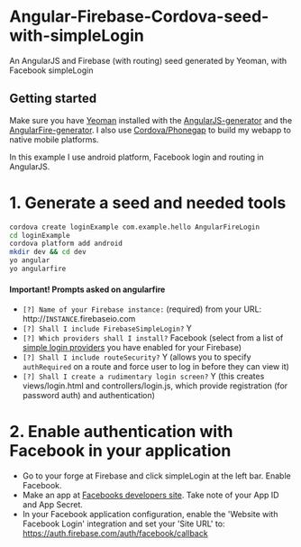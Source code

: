 Angular-Firebase-Cordova-seed-with-simpleLogin
==============================================

An AngularJS and Firebase (with routing) seed generated by Yeoman, with Facebook simpleLogin 

## Getting started
Make sure you have [Yeoman](http://yeoman.io/) installed with the [AngularJS-generator](https://github.com/yeoman/generator-angular) and the [AngularFire-generator](https://github.com/yeoman/generator-angular). I also use [Cordova/Phonegap](http://cordova.apache.org/docs/en/3.4.0/guide_cli_index.md.html#The%20Command-Line%20Interface) to build my webapp to native mobile platforms.

In this example I use android platform, Facebook login and routing in AngularJS.





# **1\.** Generate a seed and needed tools

```bash
cordova create loginExample com.example.hello AngularFireLogin
cd loginExample
cordova platform add android
mkdir dev && cd dev
yo angular
yo angularfire
```
#### Important! Prompts asked on angularfire

 * `[?] Name of your Firebase instance:`
   (required) from your URL: http://`INSTANCE`.firebaseio.com
 * `[?] Shall I include FirebaseSimpleLogin?`
    Y
 * `[?] Which providers shall I install?`
   Facebook (select from a list of [simple login providers](https://www.firebase.com/docs/security/simple-login-overview.html) you have enabled for your Firebase)
 * `[?] Shall I include routeSecurity?`
    Y (allows you to specify `authRequired` on a route and force user to log in before they can view it)
 * `[?] Shall I create a rudimentary login screen?`
    Y (this creates views/login.html and controllers/login.js, which provide registration (for password auth) and authentication)


# **2\.** Enable authentication with Facebook in your application
 * Go to your forge at Firebase and click simpleLogin at the left bar. Enable Facebook.
 * Make an app at [Facebooks developers site](https://developers.facebook.com/apps). Take note of your App ID and App Secret.
 * In your Facebook application configuration, enable the 'Website with Facebook Login' integration and set your 'Site URL' to: https://auth.firebase.com/auth/facebook/callback
